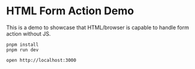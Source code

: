 # HTML Form Action Demo

This is a demo to showcase that HTML/browser is capable to handle form action without JS.

```
pnpm install
pnpm run dev
```

```
open http://localhost:3000
```
